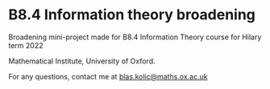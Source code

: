 # B8.4 Information theory broadening
Broadening mini-project made for B8.4 Information Theory course for Hilary term 2022 

Mathematical Institute, University of Oxford. 

For any questions, contact me at blas.kolic@maths.ox.ac.uk
